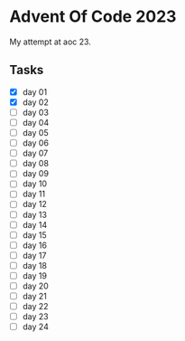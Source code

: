 # Advent Of Code 2023

My attempt at aoc 23.

## Tasks

- [x] day 01
- [x] day 02
- [ ] day 03
- [ ] day 04
- [ ] day 05
- [ ] day 06
- [ ] day 07
- [ ] day 08
- [ ] day 09
- [ ] day 10
- [ ] day 11
- [ ] day 12
- [ ] day 13
- [ ] day 14
- [ ] day 15
- [ ] day 16
- [ ] day 17
- [ ] day 18
- [ ] day 19
- [ ] day 20
- [ ] day 21
- [ ] day 22
- [ ] day 23
- [ ] day 24
